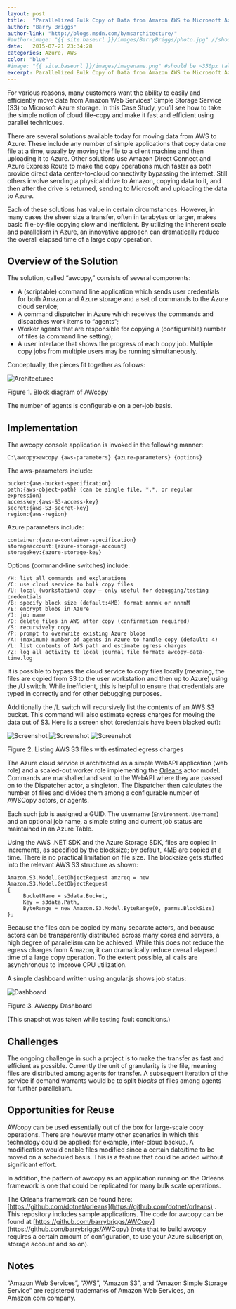 ```yaml
---
layout: post
title:  "Parallelized Bulk Copy of Data from Amazon AWS to Microsoft Azure"
author: "Barry Briggs"
author-link: "http://blogs.msdn.com/b/msarchitecture/"
#author-image: "{{ site.baseurl }}/images/BarryBriggs/photo.jpg" //should be square dimensions
date:   2015-07-21 23:34:28
categories: Azure, AWS
color: "blue"
#image: "{{ site.baseurl }}/images/imagename.png" #should be ~350px tall
excerpt: Parallelized Bulk Copy of Data from Amazon AWS to Microsoft Azure
---
```


For various reasons, many customers want the ability to easily and efficiently move data from Amazon Web Services’ Simple Storage Service (S3) to Microsoft Azure storage. In this Case Study, you’ll see how to take the simple notion of cloud file-copy and make it fast and efficient using parallel techniques.

There are several solutions available today for moving data from AWS to Azure.  These include any number of simple applications that copy data one file at a time, usually by moving the file to a client machine and then uploading it to Azure. Other solutions use Amazon Direct Connect and Azure Express Route to make the copy operations much faster as both provide direct data center-to-cloud connectivity bypassing the internet. Still others involve sending a physical drive to Amazon, copying data to it, and then after the drive is returned, sending to Microsoft and uploading the data to Azure.

Each of these solutions has value in certain circumstances.  However, in many cases the sheer size a transfer, often in terabytes or larger, makes basic file-by-file copying slow and inefficient. By utilizing the inherent scale and parallelism in Azure, an innovative approach can dramatically reduce the overall elapsed time of a large copy operation.

## Overview of the Solution

The solution, called “awcopy,” consists of several components:

- A (scriptable) command line application which sends user credentials for both Amazon and Azure storage and  a set of commands to the Azure cloud service;
- A command dispatcher in Azure which receives the commands and dispatches work items to “agents”;
- Worker agents that are responsible for copying a (configurable) number of files (a command line setting);
- A user interface that shows the progress of each copy job. Multiple copy jobs from multiple users may be running simultaneously.

Conceptually, the pieces fit together as follows:

![Architecturee]({{site.baseurl}}/images/2015-07-21-Parallelized-Bulk-Copy-of-Data-From-Amazon-AWS-To-Azure_images/image001.png)

Figure 1. Block diagram of AWcopy

The number of agents is configurable on a per-job basis.

## Implementation

The awcopy console application is invoked in the following manner:

```
C:\awcopy>awcopy {aws-parameters} {azure-parameters} {options}
```

The aws-parameters include:

```
bucket:{aws-bucket-specification}
path:{aws-object-path} (can be single file, *.*, or regular expression)
accesskey:{aws-S3-access-key}
secret:{aws-S3-secret-key}
region:{aws-region}
```

Azure parameters include:

```
container:{azure-container-specification}
storageaccount:{azure-storage-account}
storagekey:{azure-storage-key}
```

Options (command-line switches) include:

```
/H: list all commands and explanations
/C: use cloud service to bulk copy files
/U: local (workstation) copy – only useful for debugging/testing credentials
/B: specify block size (default:4MB) format nnnnk or nnnnM
/E: encrypt blobs in Azure
/J: job name
/D: delete files in AWS after copy (confirmation required)
/S: recursively copy
/P: prompt to overwrite existing Azure blobs
/A: (maximum) number of agents in Azure to handle copy (default: 4)
/L: list contents of AWS path and estimate egress charges
/Z: log all activity to local journal file format: awcopy—data-time.log
```

It is possible to bypass the cloud service to copy files locally (meaning, the files are copied from S3 to the user workstation and then up to Azure) using the /U switch. While inefficient, this is helpful to ensure that credentials are typed in correctly and for other debugging purposes.

Additionally the /L switch will recursively list the contents of an AWS S3 bucket. This command will also estimate egress charges for moving the data out of S3\. Here is a screen shot (credentials have been blacked out):

![Screenshot]({{site.baseurl}}/images/2015-07-21-Parallelized-Bulk-Copy-of-Data-From-Amazon-AWS-To-Azure_images/image002.png)
![Screenshot]({{site.baseurl}}/images/2015-07-21-Parallelized-Bulk-Copy-of-Data-From-Amazon-AWS-To-Azure_images/image003.png)
![Screenshot]({{site.baseurl}}/images/2015-07-21-Parallelized-Bulk-Copy-of-Data-From-Amazon-AWS-To-Azure_images/image004.jpg)

Figure 2. Listing AWS S3 files with estimated egress charges

The Azure cloud service is architected as a simple WebAPI application (web role) and a scaled-out worker role implementing the [Orleans](https://github.com/dotnet/orleans) actor model. Commands are marshalled and sent to the WebAPI where they are passed on to the Dispatcher actor, a singleton. The Dispatcher then calculates the number of files and divides them among a configurable number of AWSCopy actors, or agents.

Each such job is assigned a GUID. The username (`Environment.Username`) and an optional job name, a simple string and current job status are maintained in an Azure Table.

Using the AWS .NET SDK and the Azure Storage SDK, files are copied in increments, as specified by the blocksize; by default, 4MB are copied at a time. There is no practical limitation on file size. The blocksize gets stuffed into the relevant AWS S3 structure as shown:

```
Amazon.S3.Model.GetObjectRequest amzreq = new Amazon.S3.Model.GetObjectRequest
{
     BucketName = s3data.Bucket,
     Key = s3data.Path,
     ByteRange = new Amazon.S3.Model.ByteRange(0, parms.BlockSize)
};
```

Because the files can be copied by many separate actors, and because actors can be transparently distributed across many cores and servers, a high degree of parallelism can be achieved. While this does not reduce the egress charges from Amazon, it can dramatically reduce overall elapsed time of a large copy operation. To the extent possible, all calls are asynchronous to improve CPU utilization.

A simple dashboard written using angular.js shows job status:

![Dashboard]({{site.baseurl}}/images/2015-07-21-Parallelized-Bulk-Copy-of-Data-From-Amazon-AWS-To-Azure_images/image005.jpg)

Figure 3. AWcopy Dashboard

(This snapshot was taken while testing fault conditions.)

## Challenges

The ongoing challenge in such a project is to make the transfer as fast and efficient as possible. Currently the unit of granularity is the file, meaning files are distributed among agents for transfer. A subsequent iteration of the service if demand warrants would be to split _blocks_ of files among agents for further parallelism.

## Opportunities for Reuse

AWcopy can be used essentially out of the box for large-scale copy operations. There are however many other scenarios in which this technology could be applied: for example, inter-cloud backup. A modification would enable files modified since a certain date/time to be moved on a scheduled basis. This is a feature that could be added without significant effort.

In addition, the pattern of awcopy as an application running on the Orleans framework is one that could be replicated for many bulk scale operations.

The Orleans framework can be found here: [https://github.com/dotnet/orleans](https://github.com/dotnet/orleans) . This repository includes sample applications. The code for awcopy can be found at [https://github.com/barrybriggs/AWCopy](https://github.com/barrybriggs/AWCopy) (note that to build awcopy requires a certain amount of configuration, to use your Azure subscription, storage account and so on).

## Notes

“Amazon Web Services”, “AWS”, “Amazon S3”, and “Amazon Simple Storage Service” are registered trademarks of Amazon Web Services, an Amazon.com company.
